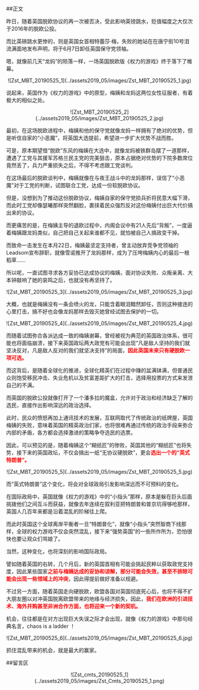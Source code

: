 ##正文

昨日，随着英国脱欧协议的再一次被否决，受此影响英镑跳水，贬值幅度之大仅次于2016年的脱欧公投。

而比英磅跳水更惨的，则是英国女首相特蕾莎·梅，失败的她站在在唐宁街10号泪流满面地发布声明，将于6月7日卸任英国保守党领袖。

嗯，就像前几天“龙妈”的陨落一样，一场英国脱欧版《权力的游戏》终于落下了帷幕。 

 <div align="center">![Zst_MBT_20190525_1](../assets2019_05/images/Zst_MBT_20190525_1.jpg)</div>

说起来，英国作为《权力的游戏》中的原型，梅姨和龙妈这两位女性征服者，有着极大的相似之处。

 <div align="center">![Zst_MBT_20190525_2](../assets2019_05/images/Zst_MBT_20190525_2.jpg)</div>

最初，在这场脱欧进程中，梅姨和他的保守党就像龙妈一样拥有了绝对的优势，但是听信自家的“小恶魔”，将英国大选提前，希望进一步扩大优势不战而胜。

可是，原本期望借“脱欧”东风的梅姨在大选中，就像龙妈被铁群岛摆了一道那样，遭遇了工党与其援军苏格兰民主党的完美狙击，原本占据绝对优势的下院多数席位竟然丢了，兵力严重损失之后，不得不考虑跟工党谈判。

在这场最后的脱欧谈判中，梅姨就像在与夜王战斗中的龙妈那样，误信了“小恶魔”对于工党的判断，试图联合工党，达成一份软脱欧协议。

但是，没想到为了推动这份脱欧协议，梅姨自家的保守党损兵折将民意大幅下滑，而此时工党却像瑟曦那样突然翻脸，裹挟着民众强烈反对这份梅姨付出巨大代价搞出来的协议。

而更痛苦的是，在梅姨主导的退欧过程中，内阁会议中有21人先后“背叛”，一度逼着梅姨跟龙妈类似，自己把自己关起来谁都不见，就怕被自己人搞政变干掉。

而致命一击发生在本月22日，梅姨最坚定支持者，曾主动放弃竞争党领袖的Leadsom宣布辞职，就像雪诺推开了龙妈那样，成为了压垮梅姨内心的最后一根稻草......

所以呢，一直试图寻求各方妥协已达成协议的梅姨，面对协议失败、众叛亲离、大本钟敲响了她的哀鸣之后，也就没有再坚持了。

 <div align="center">![Zst_MBT_20190525_3](../assets2019_05/images/Zst_MBT_20190525_3.jpg)</div>

大概，也就是梅姨没有一条会喷火的龙，只能含着眼泪黯然卸任，否则这种接连的心里打击，搞不好也会像龙妈那样去毁灭她曾经试图去保护的一切。

 <div align="center">![Zst_MBT_20190525_4](../assets2019_05/images/Zst_MBT_20190525_4.jpg)</div>

而随着试图弥合各派达成一致的梅姨谢幕，曾经被视为典范的英国政治体系，很可能也将面临崩溃，接下来英国政坛两大政党有可能会出现“凡是敌人坚持的我们就坚决反对，凡是敌人反对的我们就坚决支持”的局面，<font color="red">**因此英国未来只有硬脱欧一项可选。**</font>

而这背后，是随着全球化的推进，全球化精英们在过程中赚的盆满钵满，但普通民众则饱受移民冲击、失业危机以及贫富差距扩大的打击，选择用投票的方式来发泄自己的不满。

而英国的脱欧公投就像打开了一个潘多拉的魔盒，允许对于政治和经济缺乏了解的选民，直接作出影响深远的政治选择。

此时，民众的愤怒再加上通讯技术的发展，互联网取代了传统政治的纸牌屋，英国梅姨的失败，意味着英国的精英政治们家，也将很难再通过传统的政治手段来弥合内部的矛盾，各方都会选择激进的策略争夺选民的选票。

因此，可以预见的是，随着梅姨这个“糊纸匠”的惨败，英国其他的“糊纸匠”也将失势，接下来的英国政坛，不仅会搞出一纸“无协议硬脱欧”，更会<font color="red">**选出一个的“英式特朗普”。**</font>

 <div align="center">![Zst_MBT_20190525_5](../assets2019_05/images/Zst_MBT_20190525_5.jpg)</div>

而“英式特朗普”这个变化，将会对全球政局引发影响深远而不可预料的变化。

在国际政局中，英国就像《权力的游戏》中的“小指头”那样，原本是躲在巨头后面挑拨他们之间互斗而获益，就像去年连续在叙利亚把特朗普和普京坑得够呛那样，英国人几百年来都是沿着混乱的阶梯往上爬。

而此时英国这个全球离岸平衡者一旦“特朗普化”，就像“小指头”突然智商下线那样，全球的权力游戏不仅会突然混乱，接下来“强势英国”的一些所作所为，恐怕很快也要让观众们骂娘了。

当然，这种变化，也将深刻的影响国际政局。

譬如随着英国的右转，几个月后，新的英国首相有可能会挑起民粹以获取政党支持度，因此某些国家<font color="red">**之前与梅姨达成的妥协和谅解，部分可能会失效，甚至不排除可能会出现一些领域上的冲突**</font>，因此得提前做好准备以规避。

不过另一方面，随着英国走向硬脱欧，欧盟各国对英国彻底死心后，也将不得不扩大朋友圈以对冲英国脱离欧盟带来的地缘与经济损失，因此，<font color="red">**我们在欧洲的引进技术、海外并购甚至非洲合作方面，也将迎来一个新的契机。**</font>

机会，往往都是在对方出现巨大失误之际才会出现，就像《权力的游戏》中那句经典名言，chaos is a ladder ！

 <div align="center">![Zst_MBT_20190525_6](../assets2019_05/images/Zst_MBT_20190525_6.jpg)</div>

抓住混乱带来的机会，就是最大的赢家。

##留言区
 <div align="center">![Zst_cmts_20190525_1](../assets2019_05/images/Zst_Cmts_20190525_1.png)</div>